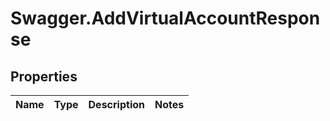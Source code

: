 # Swagger.AddVirtualAccountResponse

## Properties
Name | Type | Description | Notes
------------ | ------------- | ------------- | -------------


